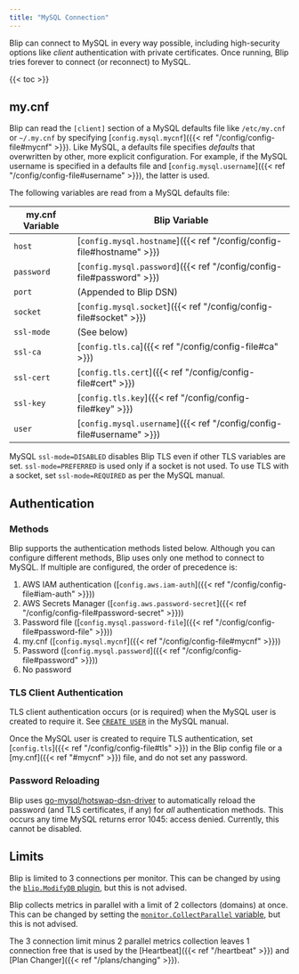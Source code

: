 ```yaml
---
title: "MySQL Connection"
---
```


Blip can connect to MySQL in every way possible, including high-security options like _client_ authentication with private certificates.
Once running, Blip tries forever to connect (or reconnect) to MySQL.

{{< toc >}}

## my.cnf

Blip can read the `[client]` section of a MySQL defaults file like `/etc/my.cnf` or `~/.my.cnf` by specifying [`config.mysql.mycnf`]({{< ref "/config/config-file#mycnf" >}}).
Like MySQL, a defaults file specifies _defaults_ that overwritten by other, more explicit configuration.
For example, if the MySQL username is specified in a defaults file and [`config.mysql.username`]({{< ref "/config/config-file#username" >}}), the latter is used.

The following variables are read from a MySQL defaults file:

|my.cnf Variable|Blip Variable|
|---------------|-------------|
|`host`|[`config.mysql.hostname`]({{< ref "/config/config-file#hostname" >}})|
|`password`|[`config.mysql.password`]({{< ref "/config/config-file#password" >}})|
|`port`|(Appended to Blip DSN)|
|`socket`|[`config.mysql.socket`]({{< ref "/config/config-file#socket" >}})|
|`ssl-mode`|(See below)|
|`ssl-ca`|[`config.tls.ca`]({{< ref "/config/config-file#ca" >}})|
|`ssl-cert`|[`config.tls.cert`]({{< ref "/config/config-file#cert" >}})|
|`ssl-key`|[`config.tls.key`]({{< ref "/config/config-file#key" >}})|
|`user`|[`config.mysql.username`]({{< ref "/config/config-file#username" >}})|

MySQL `ssl-mode=DISABLED` disables Blip TLS even if other TLS variables are set.
`ssl-mode=PREFERRED` is used only if a socket is not used.
To use TLS with a socket, set `ssl-mode=REQUIRED` as per the MySQL manual.

## Authentication

### Methods

Blip supports the authentication methods listed below.
Although you can configure different methods, Blip uses only one method to connect to MySQL.
If multiple are configured, the order of precedence is:

1. AWS IAM authentication ([`config.aws.iam-auth`]({{< ref "/config/config-file#iam-auth" >}}))
1. AWS Secrets Manager ([`config.aws.password-secret`]({{< ref "/config/config-file#password-secret" >}}))
1. Password file ([`config.mysql.password-file`]({{< ref "/config/config-file#password-file" >}}))
1. my.cnf ([`config.mysql.mycnf`]({{< ref "/config/config-file#mycnf" >}}))
1. Password ([`config.mysql.password`]({{< ref "/config/config-file#password" >}}))
1. No password

### TLS Client Authentication

TLS client authentication occurs (or is required) when the MySQL user is created to require it.
See [`CREATE USER`](https://dev.mysql.com/doc/refman/en/create-user.html) in the MySQL manual.

Once the MySQL user is created to require TLS authentication, set [`config.tls`]({{< ref "/config/config-file#tls" >}}) in the Blip config file or a [my.cnf]({{< ref "#mycnf" >}}) file, and do not set any password.

### Password Reloading

Blip uses [go-mysql/hotswap-dsn-driver](https://github.com/go-mysql/hotswap-dsn-driver) to automatically reload the password (and TLS certificates, if any) for _all_ authentication methods.
This occurs any time MySQL returns error 1045: access denied.
Currently, this cannot be disabled.

## Limits

Blip is limited to 3 connections per monitor.
This can be changed by using the [`blip.ModifyDB` plugin](https://pkg.go.dev/github.com/cashapp/blip#Plugins), but this is not advised.

Blip collects metrics in parallel with a limit of 2 collectors (domains) at once.
This can be changed by setting the [`monitor.CollectParallel` variable](https://pkg.go.dev/github.com/cashapp/blip/monitor#pkg-variables), but this is not advised.

The 3 connection limit minus 2 parallel metrics collection leaves 1 connection free that is used by the [Heartbeat]({{< ref "/heartbeat" >}}) and [Plan Changer]({{< ref "/plans/changing" >}}).
